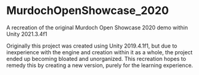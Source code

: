 # MurdochOpenShowcase_2020
A recreation of the original Murdoch Open Showcase 2020 demo within Unity 2021.3.4f1 
 
Originally this project was created using Unity 2019.4.1f1, but due to inexperience with the engine and creation within it as a whole, the project ended up becoming bloated and unorganized. This recreation hopes to remedy this by creating a new version, purely for the learning experience.
